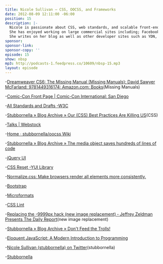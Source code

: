 ```yaml
---
title: Nicole Sullivan — CSS, OOCSS, and Frameworks
date: 2012-08-09 12:11:00 -06:00
position: 15
description: |-
  Nicole is passionate about CSS, web standards, and scalable front-end architecture for sites with large numbers of pages and visitors. She speaks about performance at conferences around the world, most recently at Ajax Experience, ParisWeb, and Web Directions North.
  She has enjoyed working on large commercial sites including; Facebook, Yahoo!, Club Med, Accor, Renault, and La Poste.
  She writes on her blog as well as other developer sites such as YDN, Opera, and YUI Blog.
sponsor: 
sponsor-link: 
sponsor-copy: ''
episode: 15
show: nbsp
mp3: http://podcasts-1.feedpress.co/10609/nbsp-15.mp3
layout: episode
---
```


-[Dreamweaver CS6: The Missing Manual (Missing Manuals): David Sawyer McFarland: 9781449316174: Amazon.com: Books](http://www.amazon.com/Dreamweaver-CS6-The-Missing-Manual/dp/1449316174)(Missing Manuals)


-[Comic-Con Front Page | Comic-Con International: San Diego](http://www.comic-con.org/cci/)


-[All Standards and Drafts -W3C](http://www.w3.org/TR/)


-[Stubbornella » Blog Archive » Our (CSS) Best Practices Are Killing US](http://www.stubbornella.org/content/2011/04/28/our-best-practices-are-killing-us/)(CSS)


-[Talks | Webstock](http://www.webstock.org.nz/talks/)


-[Home · stubbornella/oocss Wiki](https://github.com/stubbornella/oocss/wiki)


-[Stubbornella » Blog Archive » The media object saves hundreds of lines of code](http://www.stubbornella.org/content/2010/06/25/the-media-object-saves-hundreds-of-lines-of-code/)


-[jQuery UI](http://jqueryui.com/)


-[CSS Reset -YUI Library](http://yuilibrary.com/yui/docs/cssreset/)


-[Normalize.css: Make browsers render all elements more consistently.](http://necolas.github.io/normalize.css/)


-[Bootstrap](http://getbootstrap.com/2.3.2/)


-[Microformats](http://microformats.org/)


-[CSS Lint](http://csslint.net/)


-[Replacing the -9999px hack (new image replacement) ‐ Jeffrey Zeldman Presents The Daily Report](http://www.zeldman.com/2012/03/01/replacing-the-9999px-hack-new-image-replacement/)(new image replacement)


-[Stubbornella » Blog Archive » Don't Feed the Trolls!](http://www.stubbornella.org/content/2012/05/31/dont-feed-the-trolls/)


-[Eloquent JavaScript: A Modern Introduction to Programming](http://eloquentjavascript.net/)


-[Nicole Sullivan (stubbornella) on Twitter](https://twitter.com/stubbornella)(stubbornella)


-[Stubbornella](http://www.stubbornella.org/content/)
